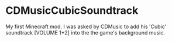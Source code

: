 # CDMusicCubicSoundtrack
My first Minecraft mod. I was asked by CDMusic to add his 'Cubic' soundtrack [VOLUME 1+2] into the the game's background music.
